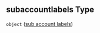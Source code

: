 ## subaccountlabels Type

`object` ([sub account labels](btpsa-parameters-properties-sub-account-labels.md))

